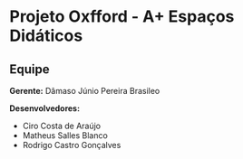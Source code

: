 # Projeto Oxfford - A+ Espaços Didáticos

## Equipe

**Gerente:** Dâmaso Júnio Pereira Brasileo

**Desenvolvedores:**
- Ciro Costa de Araújo
- Matheus Salles Blanco
- Rodrigo Castro Gonçalves